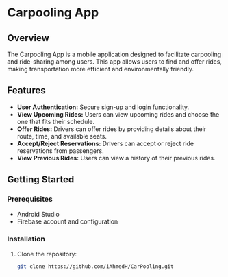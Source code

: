 # Carpooling App
## Overview

The Carpooling App is a mobile application designed to facilitate carpooling and ride-sharing among users. This app allows users to find and offer rides, making transportation more efficient and environmentally friendly.

## Features

- **User Authentication:** Secure sign-up and login functionality.
- **View Upcoming Rides:** Users can view upcoming rides and choose the one that fits their schedule.
- **Offer Rides:** Drivers can offer rides by providing details about their route, time, and available seats.
- **Accept/Reject Reservations:** Drivers can accept or reject ride reservations from passengers.
- **View Previous Rides:** Users can view a history of their previous rides.

## Getting Started

### Prerequisites

- Android Studio
- Firebase account and configuration

### Installation

1. Clone the repository:

   ```bash
   git clone https://github.com/iAhmedH/CarPooling.git
